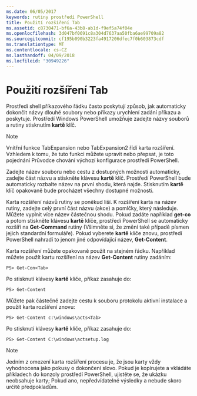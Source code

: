 ```yaml
---
ms.date: 06/05/2017
keywords: rutiny prostředí PowerShell
title: Použití rozšíření Tab
ms.assetid: c8730471-bf6a-43b8-ab1d-f9ef5a74f04e
ms.openlocfilehash: 3d047bf0691c8a304d7637aa50fba6ae99709a82
ms.sourcegitcommit: cf195b090b3223fa4917206dfec7f0b603873cdf
ms.translationtype: MT
ms.contentlocale: cs-CZ
ms.lasthandoff: 04/09/2018
ms.locfileid: "30949226"
---
```

# <a name="using-tab-expansion"></a>Použití rozšíření Tab

Prostředí shell příkazového řádku často poskytují způsob, jak automaticky dokončit názvy dlouhé soubory nebo příkazy urychlení zadání příkazu a poskytuje. Prostředí Windows PowerShell umožňuje zadejte názvy souborů a rutiny stisknutím **kartě** klíč.

> [!NOTE]
> Vnitřní funkce TabExpansion nebo TabExpansion2 řídí karta rozšíření. Vzhledem k tomu, že tuto funkci můžete upravit nebo přepsat, je toto pojednání Průvodce chování výchozí konfigurace prostředí PowerShell.

Zadejte název souboru nebo cestu z dostupných možností automaticky, zadejte část názvu a stiskněte klávesu **kartě** klíč. Prostředí PowerShell bude automaticky rozbalte název na první shodu, která najde. Stisknutím **kartě** klíč opakovaně bude procházet všechny dostupné možnosti.

Karta rozšíření názvů rutiny se poněkud liší. K rozšíření karta na název rutiny, zadejte celý první část názvu (akce) a pomlčky, který následuje. Můžete vyplnit více název částečnou shodu. Pokud zadáte například **get-co** a potom stiskněte klávesu **kartě** klíče, prostředí PowerShell se automaticky rozšíří na **Get-Command** rutiny (Všimněte si, že změní také případě písmen jejich standardní formuláře). Pokud vyberete **kartě** klíče znovu, prostředí PowerShell nahradí to jenom jiné odpovídající název, **Get-Content**.

Karta rozšíření můžete opakovaně použít na stejném řádku. Například můžete použít kartu rozšíření na název **Get-Content** rutiny zadáním:

```
PS> Get-Con<Tab>
```

Po stisknutí klávesy **kartě** klíče, příkaz zasahuje do:

```
PS> Get-Content
```

Můžete pak částečně zadejte cestu k souboru protokolu aktivní instalace a použít karta rozšíření znovu:

```
PS> Get-Content c:\windows\acts<Tab>
```

Po stisknutí klávesy **kartě** klíče, příkaz zasahuje do:

```
PS> Get-Content C:\windows\actsetup.log
```

> [!NOTE]
> Jedním z omezení karta rozšíření procesu je, že jsou karty vždy vyhodnocena jako pokusy o dokončení slovo. Pokud je kopírujete a vkládáte příkladech do konzoly prostředí PowerShell, ujistěte se, že ukázku neobsahuje karty; Pokud ano, nepředvídatelné výsledky a nebude skoro určitě předpokladům.